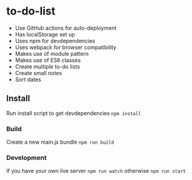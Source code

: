 # to-do-list

- Use GitHub actions for auto-deployment
- Has localStorage set up
- Uses npm for devdependencies
- Uses webpack for browser compatibility
- Makes use of module pattern
- Makes use of ES6 classes
- Create multiple to-do lists
- Create small notes
- Sort dates

## Install
Run install script to get  devdependencies
`npm install`

### Build
Create a new main.js bundle
`npm run build`

### Development
If you have your own live server
`npm run watch`
otherwise
`npm run start`
